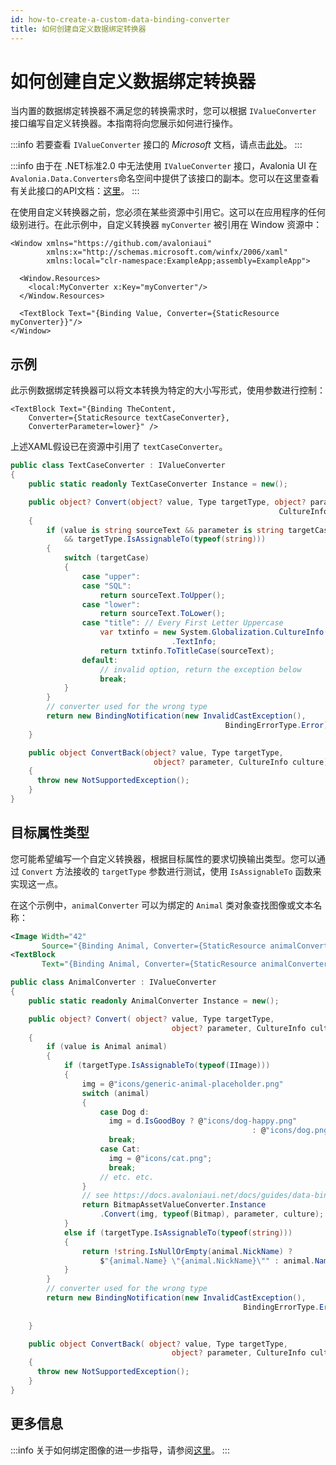 ```yaml
---
id: how-to-create-a-custom-data-binding-converter
title: 如何创建自定义数据绑定转换器
---
```



# 如何创建自定义数据绑定转换器

当内置的数据绑定转换器不满足您的转换需求时，您可以根据 `IValueConverter` 接口编写自定义转换器。本指南将向您展示如何进行操作。

:::info
若要查看 `IValueConverter` 接口的 _Microsoft_ 文档，请点击[此处](https://docs.microsoft.com/en-gb/dotnet/api/system.windows.data.ivalueconverter?view=netframework-4.7.1)。
:::

:::info
由于在 .NET标准2.0 中无法使用 `IValueConverter` 接口，Avalonia UI 在 `Avalonia.Data.Converters`命名空间中提供了该接口的副本。您可以在这里查看有关此接口的API文档：[这里](https://reference.avaloniaui.net/api/Avalonia.Data.Converters/IValueConverter/)。
:::

在使用自定义转换器之前，您必须在某些资源中引用它。这可以在应用程序的任何级别进行。在此示例中，自定义转换器 `myConverter` 被引用在 Window 资源中：

```markup
<Window xmlns="https://github.com/avaloniaui"
        xmlns:x="http://schemas.microsoft.com/winfx/2006/xaml"
        xmlns:local="clr-namespace:ExampleApp;assembly=ExampleApp">

  <Window.Resources>
    <local:MyConverter x:Key="myConverter"/>
  </Window.Resources>

  <TextBlock Text="{Binding Value, Converter={StaticResource myConverter}}"/>
</Window>
```

## 示例

此示例数据绑定转换器可以将文本转换为特定的大小写形式，使用参数进行控制：

```markup
<TextBlock Text="{Binding TheContent, 
    Converter={StaticResource textCaseConverter},
    ConverterParameter=lower}" />
```

上述XAML假设已在资源中引用了 `textCaseConverter`。

```csharp
public class TextCaseConverter : IValueConverter
{
    public static readonly TextCaseConverter Instance = new();

    public object? Convert(object? value, Type targetType, object? parameter, 
                                                            CultureInfo culture)
    {
        if (value is string sourceText && parameter is string targetCase
            && targetType.IsAssignableTo(typeof(string)))
        {
            switch (targetCase)
            {
                case "upper":
                case "SQL":
                    return sourceText.ToUpper();
                case "lower":
                    return sourceText.ToLower();
                case "title": // Every First Letter Uppercase
                    var txtinfo = new System.Globalization.CultureInfo("en-US",false)
                                    .TextInfo;
                    return txtinfo.ToTitleCase(sourceText);
                default:
                    // invalid option, return the exception below
                    break;
            }
        }
        // converter used for the wrong type
        return new BindingNotification(new InvalidCastException(), 
                                                BindingErrorType.Error);
    }

    public object ConvertBack(object? value, Type targetType, 
                                object? parameter, CultureInfo culture)
    {
      throw new NotSupportedException();
    }
}
```

## 目标属性类型

您可能希望编写一个自定义转换器，根据目标属性的要求切换输出类型。您可以通过 `Convert` 方法接收的 `targetType` 参数进行测试，使用 `IsAssignableTo` 函数来实现这一点。

在这个示例中，`animalConverter` 可以为绑定的 `Animal` 类对象查找图像或文本名称：

```xml title='XAML'
<Image Width="42" 
       Source="{Binding Animal, Converter={StaticResource animalConverter}}"/>
<TextBlock 
       Text="{Binding Animal, Converter={StaticResource animalConverter}}" />
```

```csharp title='AnimalConverter.cs'
public class AnimalConverter : IValueConverter
{
    public static readonly AnimalConverter Instance = new();

    public object? Convert( object? value, Type targetType, 
                                    object? parameter, CultureInfo culture )
    {
        if (value is Animal animal)
        {
            if (targetType.IsAssignableTo(typeof(IImage)))
            {
                img = @"icons/generic-animal-placeholder.png"
                switch (animal)
                {
                    case Dog d:
                      img = d.IsGoodBoy ? @"icons/dog-happy.png" 
                                                      : @"icons/dog.png";
                      break;
                    case Cat:
                      img = @"icons/cat.png";
                      break;
                    // etc. etc.
                }
                // see https://docs.avaloniaui.net/docs/guides/data-binding/how-to-create-a-custom-data-binding-converter
                return BitmapAssetValueConverter.Instance
                    .Convert(img, typeof(Bitmap), parameter, culture);
            }
            else if (targetType.IsAssignableTo(typeof(string)))
            {
                return !string.IsNullOrEmpty(animal.NickName) ? 
                    $"{animal.Name} \"{animal.NickName}\"" : animal.Name;
            }
        }
        // converter used for the wrong type
        return new BindingNotification(new InvalidCastException(), 
                                                    BindingErrorType.Error);
        
    }

    public object ConvertBack( object? value, Type targetType, 
                                    object? parameter, CultureInfo culture )
    {
      throw new NotSupportedException();
    }
}
```

## 更多信息

:::info
关于如何绑定图像的进一步指导，请参阅[这里](how-to-bind-image-files.md)。
:::

